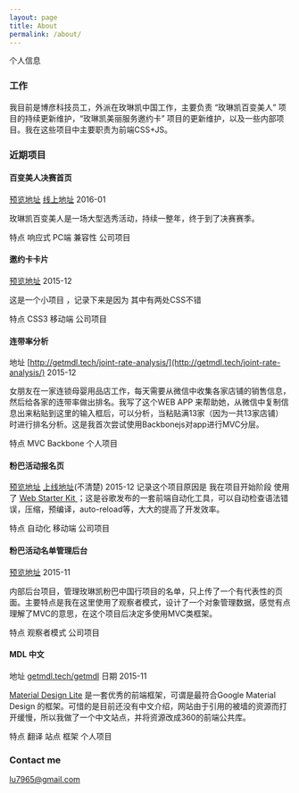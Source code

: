 ```yaml
---
layout: page
title: About
permalink: /about/
---
```


个人信息

### 工作 

我目前是博彦科技员工，外派在玫琳凯中国工作，主要负责 “玫琳凯百变美人” 项目的持续更新维护，“玫琳凯美丽服务邀约卡” 项目的更新维护，以及一些内部项目。我在这些项目中主要职责为前端CSS+JS。

### 近期项目


#### 百变美人决赛首页

[预览地址](http://getmdl.tech/beauty2016/)    [线上地址](https://beauty.marykay.com.cn/BeautyContest/)  2016-01

玫琳凯百变美人是一场大型选秀活动，持续一整年，终于到了决赛赛季。 

特点 响应式 PC端 兼容性 公司项目


#### 邀约卡卡片

[预览地址](http://getmdl.tech/cardImg2016/) 2015-12

这是一个小项目 ，记录下来是因为 其中有两处CSS不错

特点 CSS3 移动端 公司项目


#### 连带率分析

地址 [http://getmdl.tech/joint-rate-analysis/](http://getmdl.tech/joint-rate-analysis/) 2015-12

女朋友在一家连锁母婴用品店工作，每天需要从微信中收集各家店铺的销售信息，然后给各家的连带率做出排名。我写了这个WEB APP 来帮助她，从微信中复制信息出来粘贴到这里的输入框后，可以分析，当粘贴满13家（因为一共13家店铺）时进行排名分析。这是我首次尝试使用Backbonejs对app进行MVC分层。

特点  MVC Backbone 个人项目


#### 粉巴活动报名页

[预览地址](http://getmdl.tech/PinkBusMobile/app/) [上线地址](#)(不清楚) 2015-12
记录这个项目原因是 我在项目开始阶段 使用了 [Web Starter Kit ](https://developers.google.com/web/tools/starter-kit/?hl=en)；这是谷歌发布的一套前端自动化工具，可以自动检查语法错误，压缩，预编译，auto-reload等，大大的提高了开发效率。

特点 自动化 移动端 公司项目


#### 粉巴活动名单管理后台

[预览地址](http://getmdl.tech/PinkBusHTML/) 2015-11

内部后台项目，管理玫琳凯粉巴中国行项目的名单，只上传了一个有代表性的页面。主要特点是我在这里使用了观察者模式，设计了一个对象管理数据，感觉有点理解了MVC的意思，在这个项目后决定多使用MVC类框架。

特点 观察者模式 公司项目 


#### MDL 中文

地址 [getmdl.tech/getmdl](http://getmdl.tech/getmdl) 日期 2015-11

[Material Design Lite](http://www.getmdl.io/) 是一套优秀的前端框架，可谓是最符合Google Material Design 的框架。可惜的是目前还没有中文介绍，网站由于引用的被墙的资源而打开缓慢，所以我做了一个中文站点，并将资源改成360的前端公共库。

特点  翻译 站点 框架 个人项目


### Contact me

[lu7965@gmail.com](mailto:lu7965@gmail.com)
